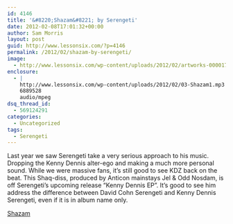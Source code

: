 ```yaml
---
id: 4146
title: '&#8220;Shazam&#8221; by Serengeti'
date: 2012-02-08T17:01:32+00:00
author: Sam Morris
layout: post
guid: http://www.lessonsix.com/?p=4146
permalink: /2012/02/shazam-by-serengeti/
image:
  - http://www.lessonsix.com/wp-content/uploads/2012/02/artworks-000017950098-yup5xu-original.jpg
enclosure:
  - |
    http://www.lessonsix.com/wp-content/uploads/2012/02/03-Shazam1.mp3
    6889528
    audio/mpeg
dsq_thread_id:
  - 569124291
categories:
  - Uncategorized
tags:
  - Serengeti
---
```

Last year we saw Serengeti take a very serious approach to his music. Dropping the Kenny Dennis alter-ego and making a much more personal sound. While we were massive fans, it&#8217;s still good to see KDZ back on the beat. This Shaq-diss, produced by Anticon mainstays Jel & Odd Nosdam, is off Serengeti&#8217;s upcoming release &#8220;Kenny Dennis EP&#8221;. It&#8217;s good to see him address the difference between David Cohn Serengeti and Kenny Dennis Serengeti, even if it is in album name only.

[Shazam](http://www.lessonsix.com/wp-content/uploads/2012/02/03-Shazam1.mp3)